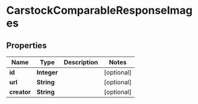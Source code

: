 

# CarstockComparableResponseImages


## Properties

| Name | Type | Description | Notes |
|------------ | ------------- | ------------- | -------------|
|**id** | **Integer** |  |  [optional] |
|**url** | **String** |  |  [optional] |
|**creator** | **String** |  |  [optional] |



